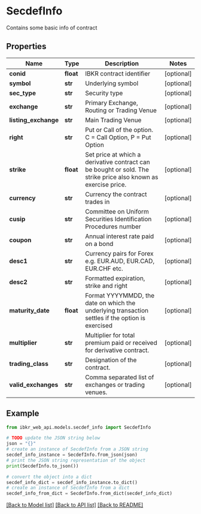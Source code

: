 # SecdefInfo

Contains some basic info of contract

## Properties

Name | Type | Description | Notes
------------ | ------------- | ------------- | -------------
**conid** | **float** | IBKR contract identifier | [optional] 
**symbol** | **str** | Underlying symbol | [optional] 
**sec_type** | **str** | Security type | [optional] 
**exchange** | **str** | Primary Exchange, Routing or Trading Venue | [optional] 
**listing_exchange** | **str** | Main Trading Venue | [optional] 
**right** | **str** | Put or Call of the option. C &#x3D; Call Option, P &#x3D; Put Option | [optional] 
**strike** | **float** | Set price at which a derivative contract can be bought or sold. The strike price also known as exercise price. | [optional] 
**currency** | **str** | Currency the contract trades in | [optional] 
**cusip** | **str** | Committee on Uniform Securities Identification Procedures number | [optional] 
**coupon** | **str** | Annual interest rate paid on a bond | [optional] 
**desc1** | **str** | Currency pairs for Forex e.g. EUR.AUD, EUR.CAD, EUR.CHF etc. | [optional] 
**desc2** | **str** | Formatted expiration, strike and right | [optional] 
**maturity_date** | **float** | Format YYYYMMDD, the date on which the underlying transaction settles if the option is exercised | [optional] 
**multiplier** | **str** | Multiplier for total premium paid or received for derivative contract. | [optional] 
**trading_class** | **str** | Designation of the contract. | [optional] 
**valid_exchanges** | **str** | Comma separated list of exchanges or trading venues. | [optional] 

## Example

```python
from ibkr_web_api.models.secdef_info import SecdefInfo

# TODO update the JSON string below
json = "{}"
# create an instance of SecdefInfo from a JSON string
secdef_info_instance = SecdefInfo.from_json(json)
# print the JSON string representation of the object
print(SecdefInfo.to_json())

# convert the object into a dict
secdef_info_dict = secdef_info_instance.to_dict()
# create an instance of SecdefInfo from a dict
secdef_info_from_dict = SecdefInfo.from_dict(secdef_info_dict)
```
[[Back to Model list]](../README.md#documentation-for-models) [[Back to API list]](../README.md#documentation-for-api-endpoints) [[Back to README]](../README.md)


